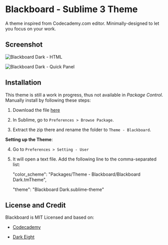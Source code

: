 Blackboard - Sublime 3 Theme
========

A theme inspired from Codecademy.com editor. Minimally-designed to let you focus on your work.

Screenshot
------------------

![Blackboard Dark - HTML](http://cdn.setyono.net/blackboard/dark-markup.jpg)

![Blackboard Dark - Quick Panel](http://cdn.setyono.net/blackboard/dark-quickpanel.jpg)

Installation
-------------------

This theme is still a work in progress, thus not available in *Package Control*. Manually install by following these steps:

1. Download the file [here](https://github.com/hrsetyono/theme_blackboard/archive/1.1.zip)

2. In Sublime, go to `Preferences > Browse Package`.

3. Extract the zip there and rename the folder to `Theme - Blackboard`.

**Setting up the Theme**:

4. Go to `Preferences > Setting - User`

5. It will open a text file. Add the following line to the comma-separated list:

    "color_scheme": "Packages/Theme - Blackboard/Blackboard Dark.tmTheme",

    "theme": "Blackboard Dark.sublime-theme"

License and Credit
-------------------

Blackboard is MIT Licensed and based on:

- [Codecademy](http://codecademy.com/)

- [Dark Eight](https://github.com/ShawnMcCool/theme-dark-eight)